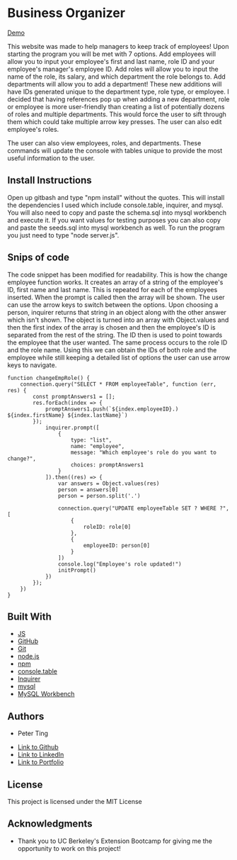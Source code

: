# Business Organizer

[Demo](https://drive.google.com/file/d/1Gfb74D9POcfHsPjAvhO26_R6PsxS8kw1/view)

This website was made to help managers to keep track of employees! Upon starting the program you will be met with 7 options. Add employees will allow you to input your employee's first and last name, role ID and your employee's manager's employee ID. Add roles will allow you to input the name of the role, its salary, and which department the role belongs to. Add departments will allow you to add a department! These new additions will have IDs generated unique to the department type, role type, or employee. I decided that having references pop up when adding a new department, role or employee is more user-friendly than creating a list of potentially dozens of roles and multiple departments. This would force the user to sift through them which could take multiple arrow key presses. The user can also edit employee's roles.
 
The user can also view employees, roles, and departments. These commands will update the console with tables unique to provide the most useful information to the user.
 
## Install Instructions
 
Open up gitbash and type "npm install" without the quotes. This will install the dependencies I used which include console.table, inquirer, and mysql. You will also need to copy and paste the schema.sql into mysql workbench and execute it. If you want values for testing purposes you can also copy and paste the seeds.sql into mysql workbench as well. To run the program you just need to type "node server.js".
 
## Snips of code
 
The code snippet has been modified for readability. This is how the change employee function works. It creates an array of a string of the employee's ID, first name and last name. This is repeated for each of the employees inserted. When the prompt is called then the array will be shown. The user can use the arrow keys to switch between the options. Upon choosing a person, inquirer returns that string in an object along with the other answer which isn't shown. The object is turned into an array with Object.values and then the first index of the array is chosen and then the employee's ID is separated from the rest of the string. The ID then is used to point towards the employee that the user wanted. The same process occurs to the role ID and the role name. Using this we can obtain the IDs of both role and the employee while still keeping a detailed list of options the user can use arrow keys to navigate.

```
function changeEmpRole() {
    connection.query("SELECT * FROM employeeTable", function (err, res) {
        const promptAnswers1 = [];
        res.forEach(index => {
            promptAnswers1.push(`${index.employeeID}.) ${index.firstName} ${index.lastName}`)
        });
            inquirer.prompt([
                {
                    type: "list",
                    name: "employee",
                    message: "Which employee's role do you want to change?",
                    choices: promptAnswers1
                }
            ]).then((res) => {
                var answers = Object.values(res)
                person = answers[0]
                person = person.split('.')

                connection.query("UPDATE employeeTable SET ? WHERE ?", [
                    {
                        roleID: role[0]
                    },
                    {
                        employeeID: person[0]
                    }
                ])
                console.log("Employee's role updated!")
                initPrompt()
            })
        });
    })
}
```

## Built With

* [JS](https://www.javascript.com/)
* [GitHub](https://github.com/)
* [Git](https://git-scm.com/)
* [node.js](https://nodejs.org/en/)
* [npm](https://www.npmjs.com/)
* [console.table](https://www.npmjs.com/package/console.table)
* [Inquirer](https://www.npmjs.com/package/inquirer)
* [mysql](https://www.npmjs.com/package/mysql)
* [MySQL Workbench](https://www.mysql.com/products/workbench/)

## Authors

* Peter Ting

- [Link to Github](https://github.com/Pting1995)
- [Link to LinkedIn](https://www.linkedin.com/in/pting002/)
- [Link to Portfolio](https://pting1995.github.io/Portfolio-mk2/)

## License

This project is licensed under the MIT License 

## Acknowledgments

* Thank you to UC Berkeley's Extension Bootcamp for giving me the opportunity to work on this project!